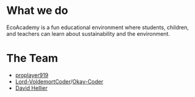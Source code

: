 # What we do
EcoAcademy is a fun educational environment where students, children, and teachers can learn about sustainability and the environment.

# The Team
- [proplayer919](https://github.com/proplayer919)
- [Lord-VoldemortCoder](https://github.com/Lord-VoldemortCoder)/[Okay-Coder](https://github.com/okay-coder)
- [David Hellier](https://github.com/david-archanaut)
